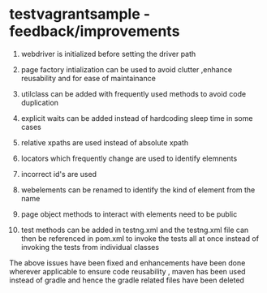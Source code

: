 
# testvagrantsample -feedback/improvements
1. webdriver is initialized before setting the driver path

2. page factory intialization can be used to avoid clutter ,enhance reusability and for ease of maintainance

3. utilclass can be added with frequently used methods to avoid code duplication

4. explicit waits can be added instead of hardcoding sleep time in some cases

5. relative xpaths are used instead of absolute xpath

6. locators which frequently change are used to identify elemnents

7. incorrect id's are used 

8. webelements can be renamed to identify the kind of element from the name

9. page object methods to interact with elements need to be public 

10. test methods can be added in testng.xml and the testng.xml file can then be referenced in pom.xml to invoke the tests all at once instead of invoking the tests from individual classes


The above issues have been fixed and enhancements have been done wherever applicable to ensure code reusability , maven has been used  instead of gradle and hence the gradle related files have been deleted